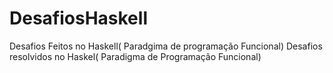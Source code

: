 # DesafiosHaskell
Desafios Feitos no Haskell(  Paradgima de programação Funcional)
Desafios resolvidos no Haskel( Paradigma de Programação Funcional)
